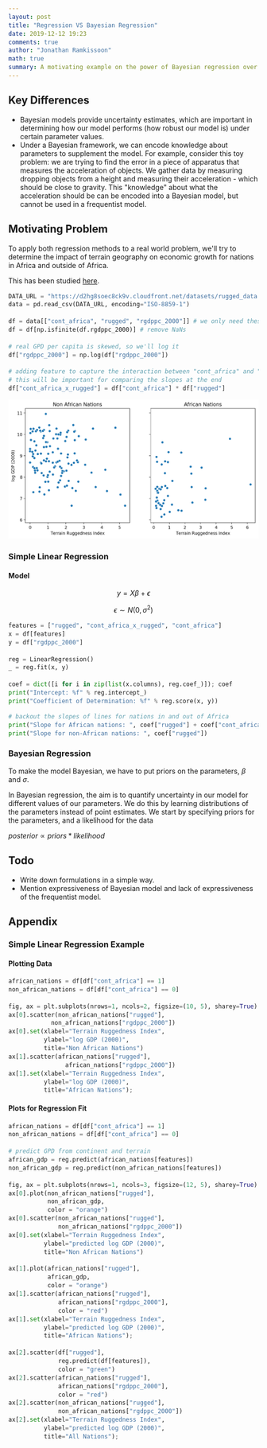 ```yaml
---
layout: post
title: "Regression VS Bayesian Regression"
date: 2019-12-12 19:23
comments: true
author: "Jonathan Ramkissoon"
math: true
summary: A motivating example on the power of Bayesian regression over simple linear regression.
---
```


## Key Differences
- Bayesian models provide uncertainty estimates, which are important in determining how our model performs (how robust our model is) under certain parameter values.
- Under a Bayesian framework, we can encode knowledge about parameters to supplement the model. For example, consider this toy problem: we are trying to find the error in a piece of apparatus that measures the acceleration of objects. We gather data by measuring dropping objects from a height and measuring their acceleration - which should be close to gravity. This "knowledge" about what the acceleration should be can be encoded into a Bayesian model, but cannot be used in a frequentist model.


## Motivating Problem

To apply both regression methods to a real world problem, we'll try to determine the impact of terrain geography on economic growth for nations in Africa and outside of Africa.

This has been studied [here](https://diegopuga.org/papers/rugged.pdf).

```python
DATA_URL = "https://d2hg8soec8ck9v.cloudfront.net/datasets/rugged_data.csv"
data = pd.read_csv(DATA_URL, encoding="ISO-8859-1")

df = data[["cont_africa", "rugged", "rgdppc_2000"]] # we only need these features
df = df[np.isfinite(df.rgdppc_2000)] # remove NaNs

# real GPD per capita is skewed, so we'll log it
df["rgdppc_2000"] = np.log(df["rgdppc_2000"])

# adding feature to capture the interaction between "cont_africa" and "rugged"
# this will be important for comparing the slopes at the end
df["cont_africa_x_rugged"] = df["cont_africa"] * df["rugged"]
```


![](/assets/africa_data_viz.png)
<!--![Figure1](/assets/word2vec_viz.png)-->


### Simple Linear Regression
#### Model

$$ y = X\beta + \epsilon $$

$$ \epsilon \sim N(0, \sigma^{2}) $$

```python
features = ["rugged", "cont_africa_x_rugged", "cont_africa"]
x = df[features]
y = df["rgdppc_2000"]

reg = LinearRegression()
_ = reg.fit(x, y)

coef = dict([i for i in zip(list(x.columns), reg.coef_)]); coef
print("Intercept: %f" % reg.intercept_)
print("Coefficient of Determination: %f" % reg.score(x, y))
```


<!-- plots for regression fit -->


```python
# backout the slopes of lines for nations in and out of Africa
print("Slope for African nations: ", coef["rugged"] + coef["cont_africa_x_rugged"])
print("Slope for non-African nations: ", coef["rugged"])
```

### Bayesian Regression

To make the model Bayesian, we have to put priors on the parameters, $\beta$ and $\sigma$.


In Bayesian regression, the aim is to quantify uncertainty in our model for different values of our parameters. We do this by learning distributions of the parameters instead of point estimates.
We start by specifying priors for the parameters, and a likelihood for the data

$posterior \propto priors * likelihood$

## Todo
- Write down formulations in a simple way.
- Mention expressiveness of Bayesian model and lack of expressiveness of the frequentist model.


## Appendix

### Simple Linear Regression Example

#### Plotting Data
```python
african_nations = df[df["cont_africa"] == 1]
non_african_nations = df[df["cont_africa"] == 0]

fig, ax = plt.subplots(nrows=1, ncols=2, figsize=(10, 5), sharey=True)
ax[0].scatter(non_african_nations["rugged"],
            non_african_nations["rgdppc_2000"])
ax[0].set(xlabel="Terrain Ruggedness Index",
          ylabel="log GDP (2000)",
          title="Non African Nations")
ax[1].scatter(african_nations["rugged"],
                african_nations["rgdppc_2000"])
ax[1].set(xlabel="Terrain Ruggedness Index",
          ylabel="log GDP (2000)",
          title="African Nations");
```

#### Plots for Regression Fit
```python
african_nations = df[df["cont_africa"] == 1]
non_african_nations = df[df["cont_africa"] == 0]

# predict GPD from continent and terrain
african_gdp = reg.predict(african_nations[features])
non_african_gdp = reg.predict(non_african_nations[features])

fig, ax = plt.subplots(nrows=1, ncols=3, figsize=(12, 5), sharey=True)
ax[0].plot(non_african_nations["rugged"],
           non_african_gdp,
           color = "orange")
ax[0].scatter(non_african_nations["rugged"],
              non_african_nations["rgdppc_2000"])
ax[0].set(xlabel="Terrain Ruggedness Index",
          ylabel="predicted log GDP (2000)",
          title="Non African Nations")

ax[1].plot(african_nations["rugged"],
           african_gdp,
           color = "orange")
ax[1].scatter(african_nations["rugged"],
              african_nations["rgdppc_2000"],
              color = "red")
ax[1].set(xlabel="Terrain Ruggedness Index",
          ylabel="predicted log GDP (2000)",
          title="African Nations");

ax[2].scatter(df["rugged"],
              reg.predict(df[features]),
              color = "green")
ax[2].scatter(african_nations["rugged"],
              african_nations["rgdppc_2000"],
              color = "red")
ax[2].scatter(non_african_nations["rugged"],
              non_african_nations["rgdppc_2000"])
ax[2].set(xlabel="Terrain Ruggedness Index",
          ylabel="predicted log GDP (2000)",
          title="All Nations");
```
